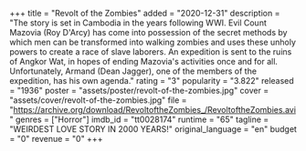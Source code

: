 +++
title = "Revolt of the Zombies"
added = "2020-12-31"
description = "The story is set in Cambodia in the years following WWI. Evil Count Mazovia (Roy D'Arcy) has come into possession of the secret methods by which men can be transformed into walking zombies and uses these unholy powers to create a race of slave laborers. An expedition is sent to the ruins of Angkor Wat, in hopes of ending Mazovia's activities once and for all. Unfortunately, Armand (Dean Jagger), one of the members of the expedition, has his own agenda."
rating = "3"
popularity = "3.822"
released = "1936"
poster = "assets/poster/revolt-of-the-zombies.jpg"
cover = "assets/cover/revolt-of-the-zombies.jpg"
file = "https://archive.org/download/RevoltoftheZombies_/RevoltoftheZombies.avi"
genres = ["Horror"]
imdb_id = "tt0028174"
runtime = "65"
tagline = "WEIRDEST LOVE STORY IN 2000 YEARS!"
original_language = "en"
budget = "0"
revenue = "0"
+++